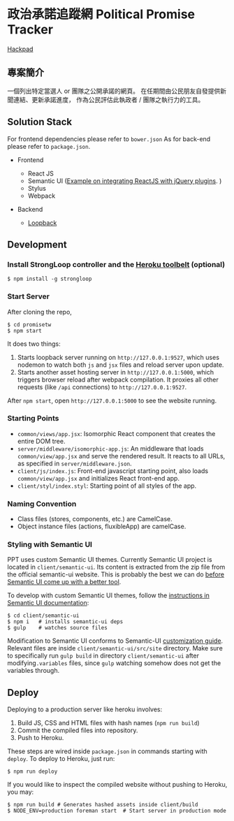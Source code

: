 政治承諾追蹤網 Political Promise Tracker
=========================

[Hackpad](https://g0v.hackpad.com/-Political-Promise-Tracker-4a31UkdBItq)

## 專案簡介

一個列出特定當選人 or 團隊之公開承諾的網頁。
在任期間由公民朋友自發提供新聞連結、更新承諾進度，
作為公民評估此執政者 / 團隊之執行力的工具。


Solution Stack
--------------
For frontend dependencies please refer to `bower.json`
As for back-end please refer to `package.json`.

* Frontend
  - React JS
  - Semantic UI ([Example on integrating ReactJS with jQuery plugins](https://github.com/facebook/react/blob/master/examples/jquery-bootstrap/js/app.js). )
  - Stylus
  - Webpack

* Backend
  - [Loopback](http://docs.strongloop.com/display/public/LB/LoopBack)

Development
-----------

### Install StrongLoop controller and the [Heroku toolbelt](https://toolbelt.heroku.com/) (optional)

```
$ npm install -g strongloop
```

### Start Server

After cloning the repo,

```
$ cd promisetw
$ npm start
```

It does two things:

1. Starts loopback server running on `http://127.0.0.1:9527`, which uses nodemon to watch both `js` and `jsx` files and reload server upon update.
2. Starts another asset hosting server in `http://127.0.0.1:5000`, which triggers browser reload after webpack compilation. It proxies all other requests (like `/api` connections) to `http://127.0.0.1:9527`.

After `npm start`, open `http://127.0.0.1:5000` to see the website running.


### Starting Points

* `common/views/app.jsx`: Isomorphic React component that creates the entire DOM tree.
* `server/middleware/isomorphic-app.js`: An middleware that loads `common/view/app.jsx` and serve the rendered result. It reacts to all URLs, as specified in `server/middleware.json`.
* `client/js/index.js`: Front-end javascript starting point, also loads `common/view/app.jsx` and initializes React front-end app.
* `client/styl/index.styl`: Starting point of all styles of the app.


### Naming Convention

* Class files (stores, components, etc.) are CamelCase.
* Object instance files (actions, fluxibleApp) are camelCase.

### Styling with Semantic UI

PPT uses custom Semantic UI themes.
Currently Semantic UI project is located in `client/semantic-ui`.
Its content is extracted from the zip file from the official semantic-ui website.
This is probably the best we can do [before Semantic UI come up with a better tool](https://github.com/Semantic-Org/Semantic-UI/issues/1385).

To develop with custom Semantic UI themes, follow the [instructions in Semantic UI documentation](http://learnsemantic.com/guide/expert.html#project-dependencies):

```
$ cd client/semantic-ui
$ npm i   # installs semantic-ui deps
$ gulp    # watches source files
```

Modification to Semantic UI conforms to Semantic-UI [customization guide](http://learnsemantic.com/developing/customizing.html#setting-global-variables). Relevant files are inside `client/semantic-ui/src/site` directory.
Make sure to specifically run `gulp build` in directory `client/semantic-ui` after modifying`.variables` files, since `gulp` watching somehow does not get the variables through.

Deploy
------

Deploying to a production server like heroku involves:

1. Build JS, CSS and HTML files with hash names (`npm run build`)
2. Commit the compiled files into repository.
3. Push to Heroku.

These steps are wired inside `package.json` in commands starting with `deploy`.
To deploy to Heroku, just run:

```
$ npm run deploy
```

If you would like to inspect the compiled website without pushing to Heroku, you may:

```
$ npm run build # Generates hashed assets inside client/build
$ NODE_ENV=production foreman start  # Start server in production mode
```
